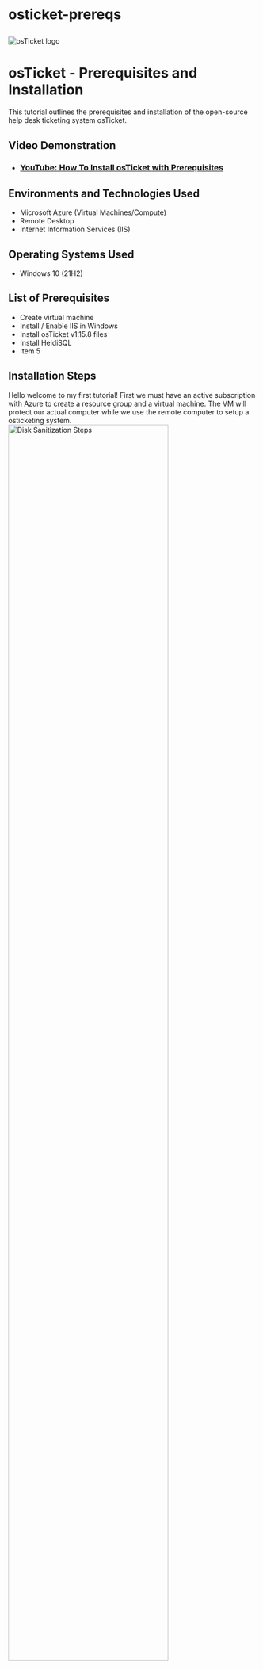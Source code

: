 # osticket-prereqs<p align="center">
<img src="https://i.imgur.com/Clzj7Xs.png" alt="osTicket logo"/>
</p>

<h1>osTicket - Prerequisites and Installation</h1>
This tutorial outlines the prerequisites and installation of the open-source help desk ticketing system osTicket.<br />


<h2>Video Demonstration</h2>

- ### [YouTube: How To Install osTicket with Prerequisites](https://www.youtube.com)

<h2>Environments and Technologies Used</h2>

- Microsoft Azure (Virtual Machines/Compute)
- Remote Desktop
- Internet Information Services (IIS)

<h2>Operating Systems Used </h2>

- Windows 10</b> (21H2)

<h2>List of Prerequisites</h2>

- Create virtual machine 
- Install / Enable IIS in Windows
- Install osTicket v1.15.8 files
- Install HeidiSQL
- Item 5

<h2>Installation Steps</h2>

<p> Hello welcome to my first tutorial! First we must have an active subscription with Azure to create a resource group and a virtual machine. The VM will protect our actual computer while we use the remote computer to setup a osticketing system. 
<img src=https://i.imgur.com/8aYi62y.png height="80%" width="80%" alt="Disk Sanitization Steps"/>
</p>
<p>

  Next we will use the public ip address from the vm to connect into and install ISS by opening the control panal from the start menu.Select turn windows features on or off at the top left and enable Internet Information Services.
<img src=https://i.imgur.com/giNG5GS.png height="80%" width="80%" alt="Disk Sanitization Steps"/>

</p>Download Web Platform installer this helps other web applications run smoothly, here is a link to that application https://drive.google.com/drive/folders/1APMfNyfNzcxZC6EzdaNfdZsUwxWYChf6
<br />

<p>
<img src=https://i.imgur.com/sspi8MP.png height="80%" width="80%" alt="Disk Sanitization Steps"/>
</p>
<p>
Next we will install these items that are required for the osticketing system to work 
</p><img src=https://i.imgur.com/52biG6y.png height="80%" width="80%" alt="Disk Sanitization Steps"/>
<br />
Now we can use IIS to browse 80 folder and osTicket installer should pop up its own webpage.PHP is a programming language and uses a mysql database to store information.


<img src=https://i.imgur.com/baw1rsr.png height="80%" width="80%" alt="Disk Sanitization Steps"/>
</p>
<p>
Lorem ipsum dolor sit amet, consectetur adipiscing elit, sed do eiusmod tempor incididunt ut labore et dolore magna aliqua. Ut enim ad minim veniam, quis nostrud exercitation ullamco laboris nisi ut aliquip ex ea commodo consequat. Duis aute irure dolor in reprehenderit in voluptate velit esse cillum dolore eu fugiat nulla pariatur.
</p>
<br />
